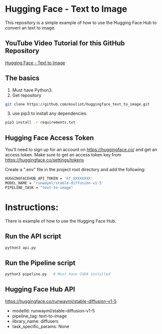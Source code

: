 # Hugging Face - Text to Image

This repository is a simple example of how to use the Hugging Face Hub to convert an text to image.

## YouTube Video Tutorial for this GitHub Repository
[Hugging Face - Text to Image](https://youtu.be/RxRD818Baos)

## The basics

1. Must have Python3.
2. Get repository
```bash
git clone https://github.com/msuliot/huggingface_text_to_image.git 
```
3. use pip3 to install any dependencies.
```bash
pip3 install -r requirements.txt
```

## Hugging Face Access Token

You'll need to sign up for an account on https://huggingface.co/ and get an access token.
Make sure to get an access token key from https://huggingface.co/settings/tokens

Create a ".env" file in the project root directory and add the following:
```bash
HUGGINGFACEHUB_API_TOKEN = 'hf_XXXXXXXX'
MODEL_NAME = 'runwayml/stable-diffusion-v1-5'
PIPELINE_TASK = "text-to-image"
```

# Instructions: 

There is example of how to use the Hugging Face Hub.

## Run the API script
```bash
python3 api.py
```

## Run the Pipeline script
```bash
python3 pipeline.py   # Must have CUDA installed
```

## Hugging Face Hub API
https://huggingface.co/runwayml/stable-diffusion-v1-5
- modelId: runwayml/stable-diffusion-v1-5
- pipeline_tag: text-to-image
- library_name: diffusers
- task_specific_params: None